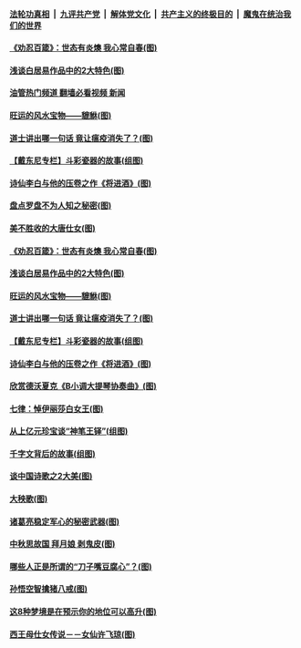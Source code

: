 ####  [法轮功真相](../../../../basic/blob/master/README.md?t=09200701) &nbsp;|&nbsp; [九评共产党](../../../../9ping.md/blob/master/README.md?t=09200701) &nbsp;|&nbsp; [解体党文化](../../../../jtdwh.md/blob/master/README.md?t=09200701)  &nbsp;|&nbsp; [共产主义的终极目的](../../../../gczydzjmd.md/blob/master/README.md?t=09200701) &nbsp;|&nbsp; [魔鬼在统治我们的世界](../../../../mgztzwmdsj.md/blob/master/README.md?t=09200701) 

#### [《劝忍百箴》：世态有炎燠 我心常自春(图)](../pages/p7/1016920.md?t=09200701) 

#### [浅谈白居易作品中的2大特色(图)](../pages/p7/1016567.md?t=09200701) 

#### [油管热门频道 翻墙必看视频 新闻](http://45.76.130.85:81/youtube.html?09200701)

#### [旺运的风水宝物——貔貅(图)](../pages/p7/1016617.md?t=09200701) 

#### [道士讲出哪一句话 竟让瘟疫消失了？(图)](../pages/p7/1016989.md?t=09200701) 

#### [【戴东尼专栏】斗彩瓷器的故事(组图)](../pages/p7/1012026.md?t=09200701) 

#### [诗仙李白与他的压卷之作《将进酒》(图)](../pages/p7/1016892.md?t=09200701) 

#### [盘点罗盘不为人知之秘密(图)](../pages/p7/1016624.md?t=09200701) 

#### [美不胜收的大唐仕女(图)](../pages/p7/1015592.md?t=09200701) 

#### [《劝忍百箴》：世态有炎燠 我心常自春(图)](../pages/p7/1016920.md?t=09200701) 

#### [浅谈白居易作品中的2大特色(图)](../pages/p7/1016567.md?t=09200701) 

#### [旺运的风水宝物——貔貅(图)](../pages/p7/1016617.md?t=09200701) 

#### [道士讲出哪一句话 竟让瘟疫消失了？(图)](../pages/p7/1016989.md?t=09200701) 

#### [【戴东尼专栏】斗彩瓷器的故事(组图)](../pages/p7/1012026.md?t=09200701) 

#### [诗仙李白与他的压卷之作《将进酒》(图)](../pages/p7/1016892.md?t=09200701) 

#### [欣赏德沃夏克《B小调大提琴协奏曲》(图)](../pages/p7/1016197.md?t=09200701) 

#### [七律：悼伊丽莎白女王(图)](../pages/p7/1016882.md?t=09200701) 

#### [从上亿元珍宝谈“神笔王铎”(组图)](../pages/p7/1016868.md?t=09200701) 

#### [千字文背后的故事(组图)](../pages/p7/1016899.md?t=09200701) 

#### [谈中国诗歌之2大美(图)](../pages/p7/1016739.md?t=09200701) 

#### [大秧歌(图)](../pages/p7/1015591.md?t=09200701) 

#### [诸葛亮稳定军心的秘密武器(图)](../pages/p7/1016450.md?t=09200701) 

#### [中秋思故国 拜月娘 剥鬼皮(图)](../pages/p7/1015573.md?t=09200701) 

#### [哪些人正是所谓的“刀子嘴豆腐心”？(图)](../pages/p7/1014216.md?t=09200701) 

#### [孙悟空智擒猪八戒(图)](../pages/p7/1015590.md?t=09200701) 

#### [这8种梦境是在预示你的地位可以高升(图)](../pages/p7/1013124.md?t=09200701) 

#### [西王母仕女传说－－女仙许飞琼(图)](../pages/p7/1016661.md?t=09200701) 

<img src='http://gfw-breaker.win/goodnews/indexes/p7.md' width='0px' height='0px'/>
